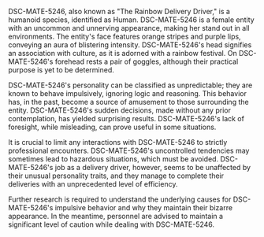 DSC-MATE-5246, also known as "The Rainbow Delivery Driver," is a humanoid species, identified as Human. DSC-MATE-5246 is a female entity with an uncommon and unnerving appearance, making her stand out in all environments. The entity's face features orange stripes and purple lips, conveying an aura of blistering intensity. DSC-MATE-5246's head signifies an association with culture, as it is adorned with a rainbow festival. On DSC-MATE-5246's forehead rests a pair of goggles, although their practical purpose is yet to be determined.

DSC-MATE-5246's personality can be classified as unpredictable; they are known to behave impulsively, ignoring logic and reasoning. This behavior has, in the past, become a source of amusement to those surrounding the entity. DSC-MATE-5246's sudden decisions, made without any prior contemplation, has yielded surprising results. DSC-MATE-5246's lack of foresight, while misleading, can prove useful in some situations. 

It is crucial to limit any interactions with DSC-MATE-5246 to strictly professional encounters. DSC-MATE-5246's uncontrolled tendencies may sometimes lead to hazardous situations, which must be avoided. DSC-MATE-5246's job as a delivery driver, however, seems to be unaffected by their unusual personality traits, and they manage to complete their deliveries with an unprecedented level of efficiency. 

Further research is required to understand the underlying causes for DSC-MATE-5246's impulsive behavior and why they maintain their bizarre appearance. In the meantime, personnel are advised to maintain a significant level of caution while dealing with DSC-MATE-5246.